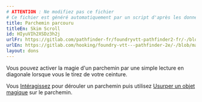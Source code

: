 ```yaml
---
# ATTENTION : Ne modifiez pas ce fichier
# Ce fichier est généré automatiquement par un script d'après les données du module Foundry VTT officiel et de sa traduction
title: Parchemin parcouru
titleEn: Skim Scroll
id: HIyuVIh2XSDz3h2j
urlFr: https://gitlab.com/pathfinder-fr/foundryvtt-pathfinder2-fr/-/blob/master/data/feats/HIyuVIh2XSDz3h2j.htm
urlEn: https://gitlab.com/hooking/foundry-vtt---pathfinder-2e/-/blob/master/packs/data/feats.db/skim-scroll.json
layout: dons
---
```

Vous pouvez activer la magie d'un parchemin par une simple lecture en diagonale lorsque vous le tirez de votre ceinture.

Vous [Intéragissez](../actions/interagir.md) pour dérouler un parchemin puis utilisez [Usurper un objet magique](usurpation-d-objet-magique.md) sur le parchemin.
